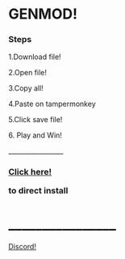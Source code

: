 <h1> GENMOD! </h1>
<h3> Steps </h3>
<p>1.Download file!</p>
<p>2.Open file! </p>
<p>3.Copy all! </p>
<p>4.Paste on tampermonkey </p>
<p>5.Click save file! </p>
<p>6. Play and Win! </p>
<p>_________________</p>
<u><h3><a href="https://greasyfork.org/en/scripts/404506-moomoo-io-genmod-moomoo-io-new">Click here!</a></u><p>to direct install </p></h3>
<h1>________________</h1>
<u><a href="https://discord.gg/zFNCJQp">Discord!</a></u>
